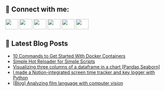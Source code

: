 ## 🔎 Connect with me:
[<img height="32" width="40" src="https://cdn.jsdelivr.net/npm/simple-icons@v5/icons/telegram.svg" />](https://t.me/bullbesh)
[<img height="32" width="40" src="https://cdn.jsdelivr.net/npm/simple-icons@v5/icons/vk.svg" />](https://vk.com/bullbesh)
[<img height="32" width="40" src="https://cdn.jsdelivr.net/npm/simple-icons@v5/icons/twitter.svg" />](https://twitter.com/bullbesh1)
[<img height="32" width="40" src="https://cdn.jsdelivr.net/npm/simple-icons@v5/icons/instagram.svg" />](https://www.instagram.com/bullbesh)
[<img height="32" width="40" src="https://cdn.jsdelivr.net/npm/simple-icons@v5/icons/reddit.svg" />](https://www.reddit.com/user/bullbesh)
[<img height="32" width="40" src="https://cdn.jsdelivr.net/npm/simple-icons@v5/icons/youtube.svg" />](https://www.youtube.com/channel/UCtfjRs6uzgq5mfm8S06WTcg)

## 📕 Latest Blog Posts
<!-- BLOG-POST-LIST:START -->
- [10 Commands to Get Started With Docker Containers](https://www.reddit.com/r/Python/comments/up1421/10_commands_to_get_started_with_docker_containers/)
- [Simple Hot Reloader for Simple Scripts](https://www.reddit.com/r/Python/comments/uoyf0j/simple_hot_reloader_for_simple_scripts/)
- [Visualizing three columns of a dataframe in a chart [Pandas,Seaborn]](https://www.reddit.com/r/Python/comments/uoy9bw/visualizing_three_columns_of_a_dataframe_in_a/)
- [I made a Notion-integrated screen time tracker and key logger with Python](https://www.reddit.com/r/Python/comments/uov4n4/i_made_a_notionintegrated_screen_time_tracker_and/)
- [[Blog] Analyzing film language with computer vision](https://www.reddit.com/r/Python/comments/uotiye/blog_analyzing_film_language_with_computer_vision/)
<!-- BLOG-POST-LIST:END -->
